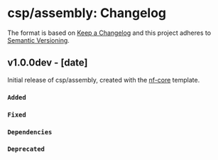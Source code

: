 # csp/assembly: Changelog

The format is based on [Keep a Changelog](https://keepachangelog.com/en/1.0.0/)
and this project adheres to [Semantic Versioning](https://semver.org/spec/v2.0.0.html).

## v1.0.0dev - [date]

Initial release of csp/assembly, created with the [nf-core](https://nf-co.re/) template.

### `Added`

### `Fixed`

### `Dependencies`

### `Deprecated`
